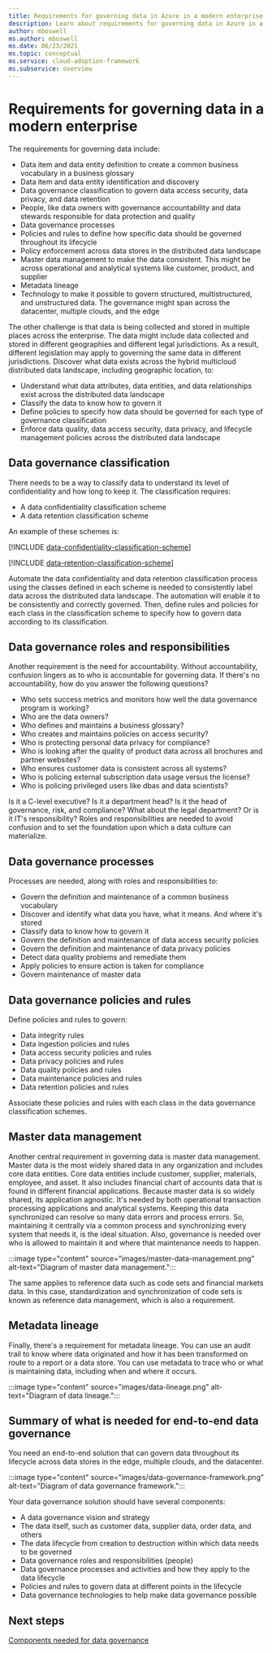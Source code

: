 ```yaml
---
title: Requirements for governing data in Azure in a modern enterprise
description: Learn about requirements for governing data in Azure in a modern enterprise.
author: mboswell
ms.author: mboswell
ms.date: 06/23/2021
ms.topic: conceptual
ms.service: cloud-adoption-framework
ms.subservice: overview
---
```


# Requirements for governing data in a modern enterprise

The requirements for governing data include:

- Data item and data entity definition to create a common business vocabulary in a business glossary
- Data item and data entity identification and discovery
- Data governance classification to govern data access security, data privacy, and data retention
- People, like data owners with governance accountability and data stewards responsible for data protection and quality
- Data governance processes
- Policies and rules to define how specific data should be governed throughout its lifecycle
- Policy enforcement across data stores in the distributed data landscape
- Master data management to make the data consistent. This might be across operational and analytical systems like customer, product, and supplier
- Metadata lineage
- Technology to make it possible to govern structured, multistructured, and unstructured data. The governance might span across the datacenter, multiple clouds, and the edge

The other challenge is that data is being collected and stored in multiple places across the enterprise. The data might include data collected and stored in different geographies and different legal jurisdictions. As a result, different legislation may apply to governing the same data in different jurisdictions. Discover what data exists across the hybrid multicloud distributed data landscape, including geographic location, to:

- Understand what data attributes, data entities, and data relationships exist across the distributed data landscape
- Classify the data to know how to govern it
- Define policies to specify how data should be governed for each type of governance classification
- Enforce data quality, data access security, data privacy, and lifecycle management policies across the distributed data landscape

## Data governance classification

There needs to be a way to classify data to understand its level of confidentiality and how long to keep it. The classification requires:

- A data confidentiality classification scheme
- A data retention classification scheme

An example of these schemes is:

[!INCLUDE [data-confidentiality-classification-scheme](includes/data-confidentiality-classification-scheme.md)]

[!INCLUDE [data-retention-classification-scheme](includes/data-retention-classification-scheme.md)]

Automate the data confidentiality and data retention classification process using the classes defined in each scheme is needed to consistently label data across the distributed data landscape. The automation will enable it to be consistently and correctly governed. Then, define rules and policies for each class in the classification scheme to specify how to govern data according to its classification.

## Data governance roles and responsibilities

Another requirement is the need for accountability. Without accountability, confusion lingers as to who is accountable for governing data. If there's no accountability, how do you answer the following questions?

- Who sets success metrics and monitors how well the data governance program is working?
- Who are the data owners?
- Who defines and maintains a business glossary?
- Who creates and maintains policies on access security?
- Who is protecting personal data privacy for compliance?
- Who is looking after the quality of product data across all brochures and partner websites?
- Who ensures customer data is consistent across all systems?
- Who is policing external subscription data usage versus the license?
- Who is policing privileged users like dbas and data scientists?

Is it a C-level executive? Is it a department head? Is it the head of governance, risk, and compliance? What about the legal department? Or is it IT's responsibility? Roles and responsibilities are needed to avoid confusion and to set the foundation upon which a data culture can materialize.

## Data governance processes

Processes are needed, along with roles and responsibilities to:

- Govern the definition and maintenance of a common business vocabulary
- Discover and identify what data you have, what it means. And where it's stored
- Classify data to know how to govern it
- Govern the definition and maintenance of data access security policies
- Govern the definition and maintenance of data privacy policies
- Detect data quality problems and remediate them
- Apply policies to ensure action is taken for compliance
- Govern maintenance of master data

## Data governance policies and rules

Define policies and rules to govern:

- Data integrity rules
- Data ingestion policies and rules
- Data access security policies and rules
- Data privacy policies and rules
- Data quality policies and rules
- Data maintenance policies and rules
- Data retention policies and rules

Associate these policies and rules with each class in the data governance classification schemes.

## Master data management

Another central requirement in governing data is master data management. Master data is the most widely shared data in any organization and includes core data entities. Core data entities include customer, supplier, materials, employee, and asset. It also includes financial chart of accounts data that is found in different financial applications. Because master data is so widely shared, its application agnostic. It's needed by both operational transaction processing applications and analytical systems. Keeping this data synchronized can resolve so many data errors and process errors. So, maintaining it centrally via a common process and synchronizing every system that needs it, is the ideal situation. Also, governance is needed over who is allowed to maintain it and where that maintenance needs to happen.

:::image type="content" source="images/master-data-management.png" alt-text="Diagram of master data management.":::

The same applies to reference data such as code sets and financial markets data. In this case, standardization and synchronization of code sets is known as reference data management, which is also a requirement.

## Metadata lineage

Finally, there's a requirement for metadata lineage. You can use an audit trail to know where data originated and how it has been transformed on route to a report or a data store. You can use metadata to trace who or what is maintaining data, including when and where it occurs.

:::image type="content" source="images/data-lineage.png" alt-text="Diagram of data lineage.":::

## Summary of what is needed for end-to-end data governance

You need an end-to-end solution that can govern data throughout its lifecycle across data stores in the edge, multiple clouds, and the datacenter.

:::image type="content" source="images/data-governance-framework.png" alt-text="Diagram of data governance framework.":::

Your data governance solution should have several components:

- A data governance vision and strategy
- The data itself, such as customer data, supplier data, order data, and others
- The data lifecycle from creation to destruction within which data needs to be governed
- Data governance roles and responsibilities (people)
- Data governance processes and activities and how they apply to the data lifecycle
- Policies and rules to govern data at different points in the lifecycle
- Data governance technologies to help make data governance possible

## Next steps

[Components needed for data governance](govern-components.md)

